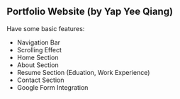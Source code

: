 ## Portfolio Website (by Yap Yee Qiang)

Have some basic features:
- Navigation Bar
- Scrolling Effect
- Home Section
- About Section
- Resume Section (Eduation, Work Experience)
- Contact Section
- Google Form Integration
